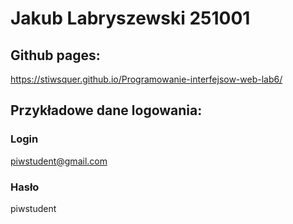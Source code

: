 # Jakub Labryszewski 251001


## Github pages:
https://stiwsquer.github.io/Programowanie-interfejsow-web-lab6/

## Przykładowe dane logowania:
### Login
piwstudent@gmail.com
### Hasło
piwstudent

